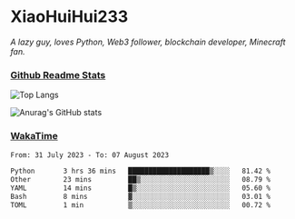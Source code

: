 # XiaoHuiHui233

*A lazy guy, loves Python, Web3 follower, blockchain developer, Minecraft fan.*

### [Github Readme Stats](https://github.com/anuraghazra/github-readme-stats)

![Top Langs](https://github-readme-stats.vercel.app/api/top-langs/?username=XiaoHuiHui233&layout=compact&theme=github_dark)

![Anurag's GitHub stats](https://github-readme-stats.vercel.app/api?username=XiaoHuiHui233&show_icons=true&theme=github_dark)

### [WakaTime](https://wakatime.com)

<!--START_SECTION:waka-->

```txt
From: 31 July 2023 - To: 07 August 2023

Python       3 hrs 36 mins   ████████████████████▒░░░░   81.42 %
Other        23 mins         ██▒░░░░░░░░░░░░░░░░░░░░░░   08.79 %
YAML         14 mins         █▒░░░░░░░░░░░░░░░░░░░░░░░   05.60 %
Bash         8 mins          ▓░░░░░░░░░░░░░░░░░░░░░░░░   03.01 %
TOML         1 min           ▒░░░░░░░░░░░░░░░░░░░░░░░░   00.72 %
```

<!--END_SECTION:waka-->
